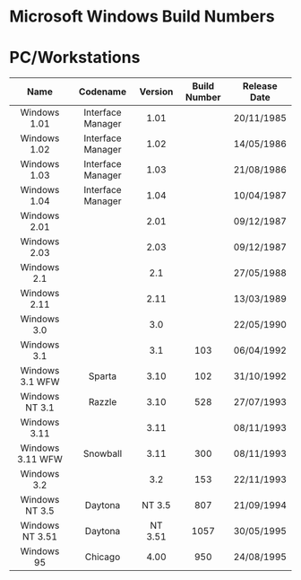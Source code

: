 # **Microsoft Windows Build Numbers**

# **PC/Workstations**

| Name              | Codename          | Version | Build Number | Release Date |
| :---------------: | :---------------: | :-----: | :----------: | :----------: |
| Windows 1.01      | Interface Manager |   1.01  |              |  20/11/1985  |
| Windows 1.02      | Interface Manager |   1.02  |              |  14/05/1986  |
| Windows 1.03      | Interface Manager |   1.03  |              |  21/08/1986  |
| Windows 1.04      | Interface Manager |   1.04  |              |  10/04/1987  |
| Windows 2.01      |                   |   2.01  |              |  09/12/1987  |
| Windows 2.03      |                   |   2.03  |              |  09/12/1987  |
| Windows 2.1       |                   |   2.1   |              |  27/05/1988  |
| Windows 2.11      |                   |   2.11  |              |  13/03/1989  |
| Windows 3.0       |                   |   3.0   |              |  22/05/1990  |
| Windows 3.1       |                   |   3.1   |      103     |  06/04/1992  |
| Windows 3.1 WFW   |      Sparta       |   3.10  |      102     |  31/10/1992  |
| Windows NT 3.1    |      Razzle       |   3.10  |      528     |  27/07/1993  |
| Windows 3.11      |                   |   3.11  |              |  08/11/1993  |
| Windows 3.11 WFW  |     Snowball      |   3.11  |      300     |  08/11/1993  |
| Windows 3.2       |                   |   3.2   |      153     |  22/11/1993  |
| Windows NT 3.5    | Daytona           | NT 3.5  |      807     |  21/09/1994  |
| Windows NT 3.51   | Daytona           | NT 3.51 |     1057     |  30/05/1995  |
| Windows 95        | Chicago           | 4.00    |     950      |  24/08/1995  |